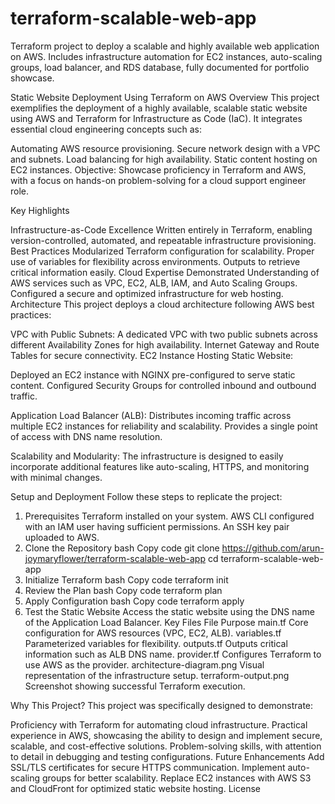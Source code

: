# terraform-scalable-web-app
Terraform project to deploy a scalable and highly available web application on AWS. Includes infrastructure automation for EC2 instances, auto-scaling groups, load balancer, and RDS database, fully documented for portfolio showcase.

 Static Website Deployment Using Terraform on AWS
Overview
This project exemplifies the deployment of a highly available, scalable static website using AWS and Terraform for Infrastructure as Code (IaC). It integrates essential cloud engineering concepts such as:

Automating AWS resource provisioning.
Secure network design with a VPC and subnets.
Load balancing for high availability.
Static content hosting on EC2 instances.
Objective: Showcase proficiency in Terraform and AWS, with a focus on hands-on problem-solving for a cloud support engineer role.

Key Highlights

Infrastructure-as-Code Excellence
Written entirely in Terraform, enabling version-controlled, automated, and repeatable infrastructure provisioning.
Best Practices
Modularized Terraform configuration for scalability.
Proper use of variables for flexibility across environments.
Outputs to retrieve critical information easily.
Cloud Expertise Demonstrated
Understanding of AWS services such as VPC, EC2, ALB, IAM, and Auto Scaling Groups.
Configured a secure and optimized infrastructure for web hosting.
Architecture
This project deploys a cloud architecture following AWS best practices:


VPC with Public Subnets:
A dedicated VPC with two public subnets across different Availability Zones for high availability.
Internet Gateway and Route Tables for secure connectivity.
EC2 Instance Hosting Static Website:

Deployed an EC2 instance with NGINX pre-configured to serve static content.
Configured Security Groups for controlled inbound and outbound traffic.

Application Load Balancer (ALB):
Distributes incoming traffic across multiple EC2 instances for reliability and scalability.
Provides a single point of access with DNS name resolution.

Scalability and Modularity:
The infrastructure is designed to easily incorporate additional features like auto-scaling, HTTPS, and monitoring with minimal changes.

Setup and Deployment
Follow these steps to replicate the project:

1. Prerequisites
Terraform installed on your system.
AWS CLI configured with an IAM user having sufficient permissions.
An SSH key pair uploaded to AWS.
2. Clone the Repository
bash
Copy code
git clone https://github.com/arun-joymaryflower/terraform-scalable-web-app
cd terraform-scalable-web-app
3. Initialize Terraform
bash
Copy code
terraform init
4. Review the Plan
bash
Copy code
terraform plan
5. Apply Configuration
bash
Copy code
terraform apply
6. Test the Static Website
Access the static website using the DNS name of the Application Load Balancer.
Key Files
File	Purpose
main.tf	Core configuration for AWS resources (VPC, EC2, ALB).
variables.tf	Parameterized variables for flexibility.
outputs.tf	Outputs critical information such as ALB DNS name.
provider.tf	Configures Terraform to use AWS as the provider.
architecture-diagram.png	Visual representation of the infrastructure setup.
terraform-output.png	Screenshot showing successful Terraform execution.

Why This Project?
This project was specifically designed to demonstrate:

Proficiency with Terraform for automating cloud infrastructure.
Practical experience in AWS, showcasing the ability to design and implement secure, scalable, and cost-effective solutions.
Problem-solving skills, with attention to detail in debugging and testing configurations.
Future Enhancements
Add SSL/TLS certificates for secure HTTPS communication.
Implement auto-scaling groups for better scalability.
Replace EC2 instances with AWS S3 and CloudFront for optimized static website hosting.
License
